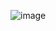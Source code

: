 ![image](https://github.com/bufucbsheng/bufucbsheng/assets/153816325/de3cb37a-4f3c-4834-a7ed-b88ff58116fe)
